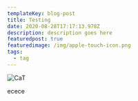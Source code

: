```yaml
---
templateKey: blog-post
title: Testing
date: 2020-08-28T17:17:13.978Z
description: description goes here
featuredpost: true
featuredimage: /img/apple-touch-icon.png
tags:
  - tag
---
```

![CaT](/img/20200821_134029.jpg "Th")

ecece
